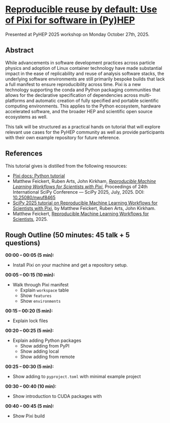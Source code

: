 # [Reproducible reuse by default: Use of Pixi for software in (Py)HEP](https://indico.cern.ch/event/1566263/contributions/6733144/)

Presented at PyHEP 2025 workshop on Monday October 27th, 2025.

## Abstract

While advancements in software development practices across particle physics and adoption of Linux container technology have made substantial impact in the ease of replicability and reuse of analysis software stacks, the underlying software environments are still primarily bespoke builds that lack a full manifest to ensure reproducibility across time.
Pixi is a new technology supporting the conda and Python packaging communities that allows for the declarative specification of dependencies across multi-platforms and automatic creation of fully specified and portable scientific computing environments.
This applies to the Python ecosystem, hardware accelerated software, and the broader HEP and scientific open source ecosystems as well.

This talk will be structured as a practical hands on tutorial that will explore relevant use cases for the PyHEP community as well as provide participants with their own example repository for future reference.

## References

This tutorial gives is distilled from the following resources:

* [Pixi docs: Python tutorial](https://pixi.sh/latest/python/tutorial/)
* Matthew Feickert, Ruben Arts, John Kirkham, _[Reproducible Machine Learning Workflows for Scientists with Pixi](https://inspirehep.net/literature/3071594)_, Proceedings of 24th International SciPy Conference — SciPy 2025, July, 2025. DOI: [10.25080/nwuf8465](https://doi.org/10.25080/nwuf8465)
* [SciPy 2025 tutorial on Reproducible Machine Learning Workflows for Scientists with Pixi](https://github.com/matthewfeickert-talks/reproducible-ml-for-scientists-with-pixi-scipy-2025), by Matthew Feickert, Ruben Arts, John Kirkham.
* Matthew Feickert, [Reproducible Machine Learning Workflows for Scientists](https://github.com/carpentries-incubator/reproducible-ml-workflows), 2025.

## Rough Outline (50 minutes: 45 talk + 5 questions)

**00:00 &ndash; 00:05 (5 min):**
* Install Pixi on your machine and get a repository setup.

**00:05 &ndash; 00:15 (10 min):**
* Walk through Pixi manifest
   - Explain `workspace` table
   - Show `features`
   - Show `environments`

**00:15 &ndash; 00:20 (5 min):**
* Explain lock files

**00:20 &ndash; 00:25 (5 min):**
* Explain adding Python packages
   - Show adding from PyPI
   - Show adding local
   - Show adding from remote

**00:25 &ndash; 00:30 (5 min):**
* Show adding to `pyproject.toml` with minimal example project

**00:30 &ndash; 00:40 (10 min):**
* Show introduction to CUDA packages with

**00:40 &ndash; 00:45 (5 min):**
* Show Pixi build
